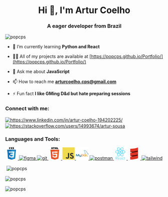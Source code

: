 <h1 align="center">Hi 👋, I'm Artur Coelho</h1>
<h3 align="center">A eager developer from Brazil</h3>

<p align="left"> <img src="https://komarev.com/ghpvc/?username=popcps&label=Profile%20views&color=111c22&style=flat-square" alt="popcps" /> </p>

- 🌱 I’m currently learning **Python and React**

- 👨‍💻 All of my projects are available at [https://popcps.github.io/Portfolio/](https://popcps.github.io/Portfolio/)

- 💬 Ask me about **JavaScript**

- 📫 How to reach me **arturcoelho.cps@gmail.com**

- ⚡ Fun fact **I like GMing D&d but hate preparing sessions**

<h3 align="left" width="50%">Connect with me:</h3>
<p align="left" width="50%">
<a href="https://linkedin.com/in/https://www.linkedin.com/in/artur-coelho-194202225/" target="blank"><img align="center" src="https://raw.githubusercontent.com/rahuldkjain/github-profile-readme-generator/master/src/images/icons/Social/linked-in-alt.svg" alt="https://www.linkedin.com/in/artur-coelho-194202225/" height="30" width="40" /></a>
<a href="https://stackoverflow.com/users/https://stackoverflow.com/users/14993674/artur-sousa" target="blank"><img align="center" src="https://raw.githubusercontent.com/rahuldkjain/github-profile-readme-generator/master/src/images/icons/Social/stack-overflow.svg" alt="https://stackoverflow.com/users/14993674/artur-sousa" height="30" width="40" /></a>
</p>

<h3 align="left">Languages and Tools:</h3>
<p align="left"> <a href="https://www.w3schools.com/css/" target="_blank" rel="noreferrer"> <img src="https://raw.githubusercontent.com/devicons/devicon/master/icons/css3/css3-original-wordmark.svg" alt="css3" width="40" height="40"/> </a> <a href="https://www.figma.com/" target="_blank" rel="noreferrer"> <img src="https://www.vectorlogo.zone/logos/figma/figma-icon.svg" alt="figma" width="40" height="40"/> </a> <a href="https://git-scm.com/" target="_blank" rel="noreferrer"> <img src="https://www.vectorlogo.zone/logos/git-scm/git-scm-icon.svg" alt="git" width="40" height="40"/> </a> <a href="https://www.w3.org/html/" target="_blank" rel="noreferrer"> <img src="https://raw.githubusercontent.com/devicons/devicon/master/icons/html5/html5-original-wordmark.svg" alt="html5" width="40" height="40"/> </a> <a href="https://developer.mozilla.org/en-US/docs/Web/JavaScript" target="_blank" rel="noreferrer"> <img src="https://raw.githubusercontent.com/devicons/devicon/master/icons/javascript/javascript-original.svg" alt="javascript" width="40" height="40"/> </a> <a href="https://www.mysql.com/" target="_blank" rel="noreferrer"> <img src="https://raw.githubusercontent.com/devicons/devicon/master/icons/mysql/mysql-original-wordmark.svg" alt="mysql" width="40" height="40"/> </a> <a href="https://postman.com" target="_blank" rel="noreferrer"> <img src="https://www.vectorlogo.zone/logos/getpostman/getpostman-icon.svg" alt="postman" width="40" height="40"/> </a> <a href="https://reactjs.org/" target="_blank" rel="noreferrer"> <img src="https://raw.githubusercontent.com/devicons/devicon/master/icons/react/react-original-wordmark.svg" alt="react" width="40" height="40"/> </a> <a href="https://www.scala-lang.org" target="_blank" rel="noreferrer"> <img src="https://raw.githubusercontent.com/devicons/devicon/master/icons/scala/scala-original.svg" alt="scala" width="40" height="40"/> </a> <a href="https://tailwindcss.com/" target="_blank" rel="noreferrer"> <img src="https://www.vectorlogo.zone/logos/tailwindcss/tailwindcss-icon.svg" alt="tailwind" width="40" height="40"/> </a> </p>

<p>&nbsp;<img align="center" src="https://github-readme-stats.vercel.app/api?username=popcps&show_icons=true&theme=dark&locale=en" alt="popcps" /></p>

<p><img align="center" src="https://github-readme-stats.vercel.app/api/top-langs?username=popcps&show_icons=true&theme=dark&hide_border=true&locale=en&layout=compact" alt="popcps" /></p>

<p><img align="center" src="https://github-readme-streak-stats.herokuapp.com/?user=popcps&theme=dark" alt="popcps" /></p>
